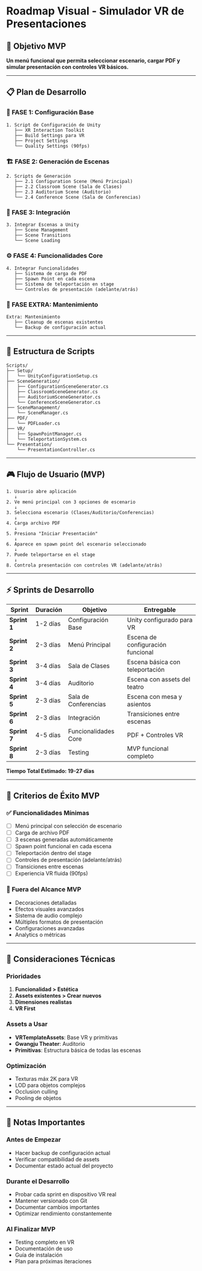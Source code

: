 # Roadmap Visual - Simulador VR de Presentaciones

## 🎯 Objetivo MVP

**Un menú funcional que permita seleccionar escenario, cargar PDF y simular presentación con controles VR básicos.**

---

## 📋 Plan de Desarrollo

### 🚀 FASE 1: Configuración Base

```
1. Script de Configuración de Unity
   ├── XR Interaction Toolkit
   ├── Build Settings para VR
   ├── Project Settings
   └── Quality Settings (90fps)
```

### 🏗️ FASE 2: Generación de Escenas

```
2. Scripts de Generación
   ├── 2.1 Configuration Scene (Menú Principal)
   ├── 2.2 Classroom Scene (Sala de Clases)
   ├── 2.3 Auditorium Scene (Auditorio)
   └── 2.4 Conference Scene (Sala de Conferencias)
```

### 🔗 FASE 3: Integración

```
3. Integrar Escenas a Unity
   ├── Scene Management
   ├── Scene Transitions
   └── Scene Loading
```

### ⚙️ FASE 4: Funcionalidades Core

```
4. Integrar Funcionalidades
   ├── Sistema de carga de PDF
   ├── Spawn Point en cada escena
   ├── Sistema de teleportación en stage
   └── Controles de presentación (adelante/atrás)
```

### 🧹 FASE EXTRA: Mantenimiento

```
Extra: Mantenimiento
   ├── Cleanup de escenas existentes
   └── Backup de configuración actual
```

---

## 📁 Estructura de Scripts

```
Scripts/
├── Setup/
│   └── UnityConfigurationSetup.cs
├── SceneGeneration/
│   ├── ConfigurationSceneGenerator.cs
│   ├── ClassroomSceneGenerator.cs
│   ├── AuditoriumSceneGenerator.cs
│   └── ConferenceSceneGenerator.cs
├── SceneManagement/
│   └── SceneManager.cs
├── PDF/
│   └── PDFLoader.cs
├── VR/
│   ├── SpawnPointManager.cs
│   └── TeleportationSystem.cs
└── Presentation/
    └── PresentationController.cs
```

---

## 🎮 Flujo de Usuario (MVP)

```
1. Usuario abre aplicación
   ↓
2. Ve menú principal con 3 opciones de escenario
   ↓
3. Selecciona escenario (Clases/Auditorio/Conferencias)
   ↓
4. Carga archivo PDF
   ↓
5. Presiona "Iniciar Presentación"
   ↓
6. Aparece en spawn point del escenario seleccionado
   ↓
7. Puede teleportarse en el stage
   ↓
8. Controla presentación con controles VR (adelante/atrás)
```

---

## ⚡ Sprints de Desarrollo

| Sprint       | Duración | Objetivo             | Entregable                        |
| ------------ | -------- | -------------------- | --------------------------------- |
| **Sprint 1** | 1-2 días | Configuración Base   | Unity configurado para VR         |
| **Sprint 2** | 2-3 días | Menú Principal       | Escena de configuración funcional |
| **Sprint 3** | 3-4 días | Sala de Clases       | Escena básica con teleportación   |
| **Sprint 4** | 3-4 días | Auditorio            | Escena con assets del teatro      |
| **Sprint 5** | 2-3 días | Sala de Conferencias | Escena con mesa y asientos        |
| **Sprint 6** | 2-3 días | Integración          | Transiciones entre escenas        |
| **Sprint 7** | 4-5 días | Funcionalidades Core | PDF + Controles VR                |
| **Sprint 8** | 2-3 días | Testing              | MVP funcional completo            |

**Tiempo Total Estimado: 19-27 días**

---

## 🎯 Criterios de Éxito MVP

### ✅ Funcionalidades Mínimas

- [ ] Menú principal con selección de escenario
- [ ] Carga de archivo PDF
- [ ] 3 escenas generadas automáticamente
- [ ] Spawn point funcional en cada escena
- [ ] Teleportación dentro del stage
- [ ] Controles de presentación (adelante/atrás)
- [ ] Transiciones entre escenas
- [ ] Experiencia VR fluida (90fps)

### 🚫 Fuera del Alcance MVP

- Decoraciones detalladas
- Efectos visuales avanzados
- Sistema de audio complejo
- Múltiples formatos de presentación
- Configuraciones avanzadas
- Analytics o métricas

---

## 🔧 Consideraciones Técnicas

### Prioridades

1. **Funcionalidad > Estética**
2. **Assets existentes > Crear nuevos**
3. **Dimensiones realistas**
4. **VR First**

### Assets a Usar

- **VRTemplateAssets**: Base VR y primitivas
- **Gwangju Theater**: Auditorio
- **Primitivas**: Estructura básica de todas las escenas

### Optimización

- Texturas máx 2K para VR
- LOD para objetos complejos
- Occlusion culling
- Pooling de objetos

---

## 📝 Notas Importantes

### Antes de Empezar

- Hacer backup de configuración actual
- Verificar compatibilidad de assets
- Documentar estado actual del proyecto

### Durante el Desarrollo

- Probar cada sprint en dispositivo VR real
- Mantener versionado con Git
- Documentar cambios importantes
- Optimizar rendimiento constantemente

### Al Finalizar MVP

- Testing completo en VR
- Documentación de uso
- Guía de instalación
- Plan para próximas iteraciones
